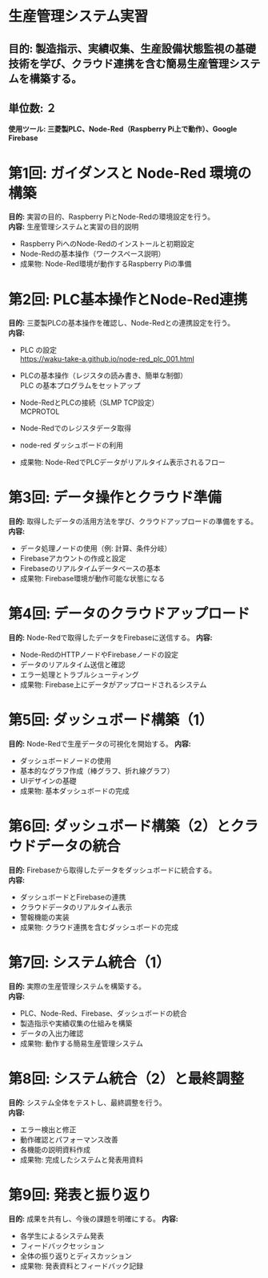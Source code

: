 # 生産管理システム実習


## 目的: 製造指示、実績収集、生産設備状態監視の基礎技術を学び、クラウド連携を含む簡易生産管理システムを構築する。
## 単位数: ２

**使用ツール: 三菱製PLC、Node-Red（Raspberry Pi上で動作）、Google Firebase**

# 第1回: ガイダンスと Node-Red 環境の構築

**目的:** 実習の目的、Raspberry PiとNode-Redの環境設定を行う。  
**内容:** 生産管理システムと実習の目的説明  

- Raspberry PiへのNode-Redのインストールと初期設定
- Node-Redの基本操作（ワークスペース説明）
- 成果物: Node-Red環境が動作するRaspberry Piの準備

# 第2回: PLC基本操作とNode-Red連携

**目的:** 三菱製PLCの基本操作を確認し、Node-Redとの連携設定を行う。  
**内容:**
- PLC の設定  
https://waku-take-a.github.io/node-red_plc_001.html
- PLCの基本操作（レジスタの読み書き、簡単な制御）  
    PLC の基本プログラムをセットアップ

- Node-RedとPLCの接続（SLMP TCP設定）  
    MCPROTOL
- Node-Redでのレジスタデータ取得
- node-red ダッシュボードの利用
- 成果物: Node-RedでPLCデータがリアルタイム表示されるフロー

# 第3回: データ操作とクラウド準備

**目的:** 取得したデータの活用方法を学び、クラウドアップロードの準備をする。  
**内容:**  
- データ処理ノードの使用（例: 計算、条件分岐）
- Firebaseアカウントの作成と設定
- Firebaseのリアルタイムデータベースの基本
- 成果物: Firebase環境が動作可能な状態になる

# 第4回: データのクラウドアップロード

**目的:** Node-Redで取得したデータをFirebaseに送信する。
**内容:**
- Node-RedのHTTPノードやFirebaseノードの設定
- データのリアルタイム送信と確認
- エラー処理とトラブルシューティング
- 成果物: Firebase上にデータがアップロードされるシステム

# 第5回: ダッシュボード構築（1）

**目的:** Node-Redで生産データの可視化を開始する。
**内容:**
- ダッシュボードノードの使用
- 基本的なグラフ作成（棒グラフ、折れ線グラフ）
- UIデザインの基礎
- 成果物: 基本ダッシュボードの完成

# 第6回: ダッシュボード構築（2）とクラウドデータの統合

**目的:** Firebaseから取得したデータをダッシュボードに統合する。  
**内容:**
- ダッシュボードとFirebaseの連携
- クラウドデータのリアルタイム表示
- 警報機能の実装
- 成果物: クラウド連携を含むダッシュボードの完成

# 第7回: システム統合（1）

**目的:** 実際の生産管理システムを構築する。  
**内容:**
- PLC、Node-Red、Firebase、ダッシュボードの統合
- 製造指示や実績収集の仕組みを構築
- データの入出力確認
- 成果物: 動作する簡易生産管理システム

# 第8回: システム統合（2）と最終調整
**目的:** システム全体をテストし、最終調整を行う。  
**内容:**
- エラー検出と修正
- 動作確認とパフォーマンス改善
- 各機能の説明資料作成
- 成果物: 完成したシステムと発表用資料

# 第9回: 発表と振り返り
**目的:** 成果を共有し、今後の課題を明確にする。
**内容:**
- 各学生によるシステム発表
- フィードバックセッション
- 全体の振り返りとディスカッション
- 成果物: 発表資料とフィードバック記録
